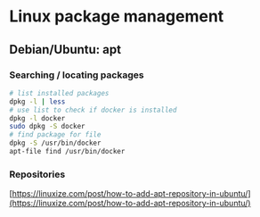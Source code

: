# Linux package management

## Debian/Ubuntu: apt

### Searching / locating packages

```bash
# list installed packages
dpkg -l | less
# use list to check if docker is installed
dpkg -l docker
sudo dpkg -S docker
# find package for file
dpkg -S /usr/bin/docker
apt-file find /usr/bin/docker
```

### Repositories

[https://linuxize.com/post/how-to-add-apt-repository-in-ubuntu/](https://linuxize.com/post/how-to-add-apt-repository-in-ubuntu/)

